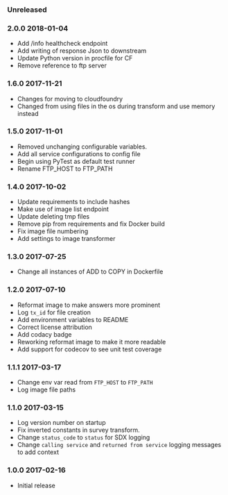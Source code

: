 ### Unreleased

### 2.0.0 2018-01-04
  - Add /info healthcheck endpoint
  - Add writing of response Json to downstream
  - Update Python version in procfile for CF
  - Remove reference to ftp server

### 1.6.0 2017-11-21
  - Changes for moving to cloudfoundry
  - Changed from using files in the os during transform and use memory instead

### 1.5.0 2017-11-01
  - Removed unchanging configurable variables.
  - Add all service configurations to config file
  - Begin using PyTest as default test runner
  - Rename FTP_HOST to FTP_PATH

### 1.4.0 2017-10-02
  - Update requirements to include hashes
  - Make use of image list endpoint
  - Update deleting tmp files
  - Remove pip from requirements and fix Docker build
  - Fix image file numbering
  - Add settings to image transformer

### 1.3.0 2017-07-25
  - Change all instances of ADD to COPY in Dockerfile

### 1.2.0 2017-07-10
  - Reformat image to make answers more prominent
  - Log `tx_id` for file creation
  - Add environment variables to README
  - Correct license attribution
  - Add codacy badge
  - Reworking reformat image to make it more readable
  - Add support for codecov to see unit test coverage

### 1.1.1 2017-03-17
  - Change env var read from `FTP_HOST` to `FTP_PATH`
  - Log image file paths

### 1.1.0 2017-03-15
  - Log version number on startup
  - Fix inverted constants in survey transform.
  - Change `status_code` to `status` for SDX logging
  - Change `calling service` and `returned from service` logging messages to add context

### 1.0.0 2017-02-16
  - Initial release
